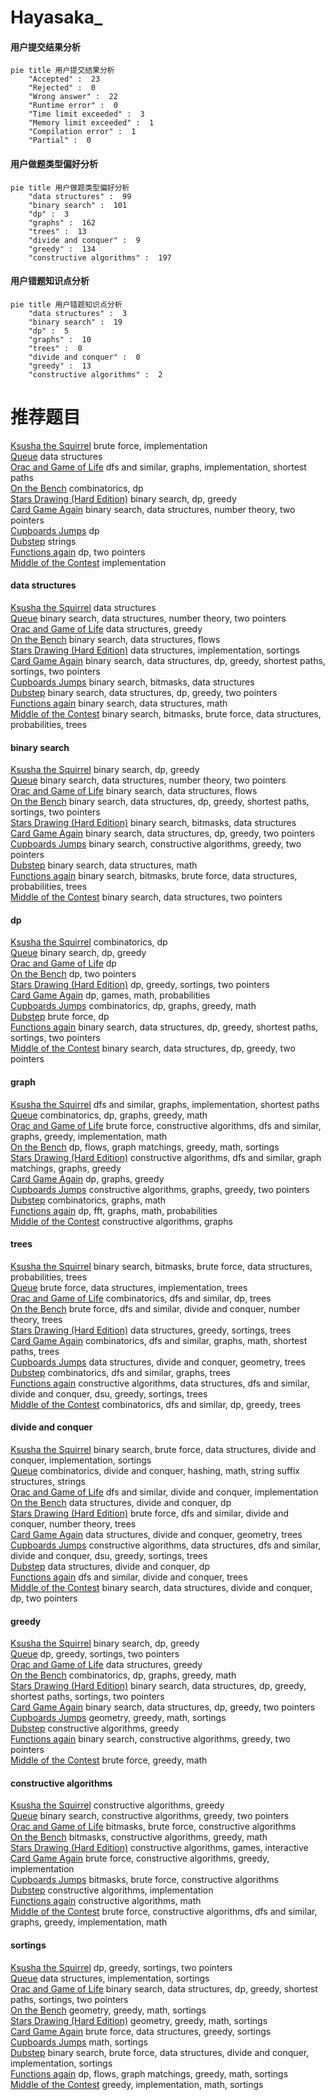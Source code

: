# Hayasaka_
<!-- tabs:start -->
#### **用户提交结果分析**

```mermaid
pie title 用户提交结果分析
    "Accepted" :  23
    "Rejected" :  0
    "Wrong answer" :  22
    "Runtime error" :  0
    "Time limit exceeded" :  3
    "Memory limit exceeded" :  1
    "Compilation error" :  1
    "Partial" :  0
```
#### **用户做题类型偏好分析**

```mermaid
pie title 用户做题类型偏好分析
    "data structures" :  99
    "binary search" :  101
    "dp" :  3
    "graphs" :  162
    "trees" :  13
    "divide and conquer" :  9
    "greedy" :  134
    "constructive algorithms" :  197
```
#### **用户错题知识点分析**

```mermaid
pie title 用户错题知识点分析
    "data structures" :  3
    "binary search" :  19
    "dp" :  5
    "graphs" :  10
    "trees" :  0
    "divide and conquer" :  0
    "greedy" :  13
    "constructive algorithms" :  2
```
<!-- tabs:end -->
# 推荐题目
[Ksusha the Squirrel](http://codeforces.com/problemset/problem/299/B)		brute force,
                        implementation		  
[Queue](http://codeforces.com/problemset/problem/38/G)		data structures		  
[Orac and Game of Life](http://codeforces.com/problemset/problem/1349/C)		dfs and similar,
                        graphs,
                        implementation,
                        shortest paths		  
[On the Bench](http://codeforces.com/problemset/problem/840/C)		combinatorics,
                        dp		  
[Stars Drawing (Hard Edition)](http://codeforces.com/problemset/problem/1015/E2)		binary search,
                        dp,
                        greedy		  
[Card Game Again](http://codeforces.com/problemset/problem/818/E)		binary search,
                        data structures,
                        number theory,
                        two pointers		  
[Cupboards Jumps](http://codeforces.com/problemset/problem/1500/F)		dp		  
[Dubstep](http://codeforces.com/problemset/problem/208/A)		strings		  
[Functions again](http://codeforces.com/problemset/problem/788/A)		dp,
                        two pointers		  
[Middle of the Contest](http://codeforces.com/problemset/problem/1133/A)		implementation		  
<!-- tabs:start -->
#### **data structures**
[Ksusha the Squirrel](http://codeforces.com/problemset/problem/38/G)		data structures		  
[Queue](http://codeforces.com/problemset/problem/818/E)		binary search,
                        data structures,
                        number theory,
                        two pointers		  
[Orac and Game of Life](http://codeforces.com/problemset/problem/1070/B)		data structures,
                        greedy		  
[On the Bench](http://codeforces.com/problemset/problem/802/O)		binary search,
                        data structures,
                        flows		  
[Stars Drawing (Hard Edition)](https://codeforces.com/contest/831/problem/E)		data structures,
                        implementation,
                        sortings		  
[Card Game Again](http://codeforces.com/problemset/problem/1503/C)		binary search,
                        data structures,
                        dp,
                        greedy,
                        shortest paths,
                        sortings,
                        two pointers		  
[Cupboards Jumps](http://codeforces.com/problemset/problem/1401/F)		binary search,
                        bitmasks,
                        data structures		  
[Dubstep](http://codeforces.com/problemset/problem/1492/C)		binary search,
                        data structures,
                        dp,
                        greedy,
                        two pointers		  
[Functions again](http://codeforces.com/problemset/problem/1490/G)		binary search,
                        data structures,
                        math		  
[Middle of the Contest](http://codeforces.com/problemset/problem/1479/D)		binary search,
                        bitmasks,
                        brute force,
                        data structures,
                        probabilities,
                        trees		  
#### **binary search**
[Ksusha the Squirrel](http://codeforces.com/problemset/problem/1015/E2)		binary search,
                        dp,
                        greedy		  
[Queue](http://codeforces.com/problemset/problem/818/E)		binary search,
                        data structures,
                        number theory,
                        two pointers		  
[Orac and Game of Life](http://codeforces.com/problemset/problem/802/O)		binary search,
                        data structures,
                        flows		  
[On the Bench](http://codeforces.com/problemset/problem/1503/C)		binary search,
                        data structures,
                        dp,
                        greedy,
                        shortest paths,
                        sortings,
                        two pointers		  
[Stars Drawing (Hard Edition)](http://codeforces.com/problemset/problem/1401/F)		binary search,
                        bitmasks,
                        data structures		  
[Card Game Again](http://codeforces.com/problemset/problem/1492/C)		binary search,
                        data structures,
                        dp,
                        greedy,
                        two pointers		  
[Cupboards Jumps](http://codeforces.com/problemset/problem/1463/D)		binary search,
                        constructive algorithms,
                        greedy,
                        two pointers		  
[Dubstep](http://codeforces.com/problemset/problem/1490/G)		binary search,
                        data structures,
                        math		  
[Functions again](http://codeforces.com/problemset/problem/1479/D)		binary search,
                        bitmasks,
                        brute force,
                        data structures,
                        probabilities,
                        trees		  
[Middle of the Contest](http://codeforces.com/problemset/problem/1436/E)		binary search,
                        data structures,
                        two pointers		  
#### **dp**
[Ksusha the Squirrel](http://codeforces.com/problemset/problem/840/C)		combinatorics,
                        dp		  
[Queue](http://codeforces.com/problemset/problem/1015/E2)		binary search,
                        dp,
                        greedy		  
[Orac and Game of Life](http://codeforces.com/problemset/problem/1500/F)		dp		  
[On the Bench](http://codeforces.com/problemset/problem/788/A)		dp,
                        two pointers		  
[Stars Drawing (Hard Edition)](https://codeforces.com/contest/1395/problem/D)		dp,
                        greedy,
                        sortings,
                        two pointers		  
[Card Game Again](http://codeforces.com/problemset/problem/148/D)		dp,
                        games,
                        math,
                        probabilities		  
[Cupboards Jumps](http://codeforces.com/problemset/problem/1466/H)		combinatorics,
                        dp,
                        graphs,
                        greedy,
                        math		  
[Dubstep](http://codeforces.com/problemset/problem/6/D)		brute force,
                        dp		  
[Functions again](http://codeforces.com/problemset/problem/1503/C)		binary search,
                        data structures,
                        dp,
                        greedy,
                        shortest paths,
                        sortings,
                        two pointers		  
[Middle of the Contest](http://codeforces.com/problemset/problem/1492/C)		binary search,
                        data structures,
                        dp,
                        greedy,
                        two pointers		  
#### **graph**
[Ksusha the Squirrel](http://codeforces.com/problemset/problem/1349/C)		dfs and similar,
                        graphs,
                        implementation,
                        shortest paths		  
[Queue](http://codeforces.com/problemset/problem/1466/H)		combinatorics,
                        dp,
                        graphs,
                        greedy,
                        math		  
[Orac and Game of Life](http://codeforces.com/problemset/problem/1487/C)		brute force,
                        constructive algorithms,
                        dfs and similar,
                        graphs,
                        greedy,
                        implementation,
                        math		  
[On the Bench](http://codeforces.com/problemset/problem/1437/C)		dp,
                        flows,
                        graph matchings,
                        greedy,
                        math,
                        sortings		  
[Stars Drawing (Hard Edition)](http://codeforces.com/problemset/problem/1470/D)		constructive algorithms,
                        dfs and similar,
                        graph matchings,
                        graphs,
                        greedy		  
[Card Game Again](http://codeforces.com/problemset/problem/1476/C)		dp,
                        graphs,
                        greedy		  
[Cupboards Jumps](http://codeforces.com/problemset/problem/1304/D)		constructive algorithms,
                        graphs,
                        greedy,
                        two pointers		  
[Dubstep](http://codeforces.com/problemset/problem/1475/C)		combinatorics,
                        graphs,
                        math		  
[Functions again](http://codeforces.com/problemset/problem/553/E)		dp,
                        fft,
                        graphs,
                        math,
                        probabilities		  
[Middle of the Contest](http://codeforces.com/problemset/problem/1495/C)		constructive algorithms,
                        graphs		  
#### **trees**
[Ksusha the Squirrel](http://codeforces.com/problemset/problem/1479/D)		binary search,
                        bitmasks,
                        brute force,
                        data structures,
                        probabilities,
                        trees		  
[Queue](http://codeforces.com/problemset/problem/1511/C)		brute force,
                        data structures,
                        implementation,
                        trees		  
[Orac and Game of Life](http://codeforces.com/problemset/problem/1499/F)		combinatorics,
                        dfs and similar,
                        dp,
                        trees		  
[On the Bench](http://codeforces.com/problemset/problem/1491/E)		brute force,
                        dfs and similar,
                        divide and conquer,
                        number theory,
                        trees		  
[Stars Drawing (Hard Edition)](http://codeforces.com/problemset/problem/1466/D)		data structures,
                        greedy,
                        sortings,
                        trees		  
[Card Game Again](http://codeforces.com/problemset/problem/1495/D)		combinatorics,
                        dfs and similar,
                        graphs,
                        math,
                        shortest paths,
                        trees		  
[Cupboards Jumps](http://codeforces.com/problemset/problem/1303/G)		data structures,
                        divide and conquer,
                        geometry,
                        trees		  
[Dubstep](http://codeforces.com/problemset/problem/1454/E)		combinatorics,
                        dfs and similar,
                        graphs,
                        trees		  
[Functions again](http://codeforces.com/problemset/problem/1494/D)		constructive algorithms,
                        data structures,
                        dfs and similar,
                        divide and conquer,
                        dsu,
                        greedy,
                        sortings,
                        trees		  
[Middle of the Contest](http://codeforces.com/problemset/problem/1292/C)		combinatorics,
                        dfs and similar,
                        dp,
                        greedy,
                        trees		  
#### **divide and conquer**
[Ksusha the Squirrel](http://codeforces.com/problemset/problem/1461/D)		binary search,
                        brute force,
                        data structures,
                        divide and conquer,
                        implementation,
                        sortings		  
[Queue](http://codeforces.com/problemset/problem/1466/G)		combinatorics,
                        divide and conquer,
                        hashing,
                        math,
                        string suffix structures,
                        strings		  
[Orac and Game of Life](http://codeforces.com/problemset/problem/1490/D)		dfs and similar,
                        divide and conquer,
                        implementation		  
[On the Bench](https://codeforces.com/contest/1483/problem/C)		data structures,
                        divide and conquer,
                        dp		  
[Stars Drawing (Hard Edition)](http://codeforces.com/problemset/problem/1491/E)		brute force,
                        dfs and similar,
                        divide and conquer,
                        number theory,
                        trees		  
[Card Game Again](http://codeforces.com/problemset/problem/1303/G)		data structures,
                        divide and conquer,
                        geometry,
                        trees		  
[Cupboards Jumps](http://codeforces.com/problemset/problem/1494/D)		constructive algorithms,
                        data structures,
                        dfs and similar,
                        divide and conquer,
                        dsu,
                        greedy,
                        sortings,
                        trees		  
[Dubstep](http://codeforces.com/problemset/problem/1482/E)		data structures,
                        divide and conquer,
                        dp		  
[Functions again](http://codeforces.com/problemset/problem/566/C)		dfs and similar,
                        divide and conquer,
                        trees		  
[Middle of the Contest](http://codeforces.com/problemset/problem/1428/F)		binary search,
                        data structures,
                        divide and conquer,
                        dp,
                        two pointers		  
#### **greedy**
[Ksusha the Squirrel](http://codeforces.com/problemset/problem/1015/E2)		binary search,
                        dp,
                        greedy		  
[Queue](https://codeforces.com/contest/1395/problem/D)		dp,
                        greedy,
                        sortings,
                        two pointers		  
[Orac and Game of Life](http://codeforces.com/problemset/problem/1070/B)		data structures,
                        greedy		  
[On the Bench](http://codeforces.com/problemset/problem/1466/H)		combinatorics,
                        dp,
                        graphs,
                        greedy,
                        math		  
[Stars Drawing (Hard Edition)](http://codeforces.com/problemset/problem/1503/C)		binary search,
                        data structures,
                        dp,
                        greedy,
                        shortest paths,
                        sortings,
                        two pointers		  
[Card Game Again](http://codeforces.com/problemset/problem/1492/C)		binary search,
                        data structures,
                        dp,
                        greedy,
                        two pointers		  
[Cupboards Jumps](https://codeforces.com/contest/1496/problem/C)		geometry,
                        greedy,
                        math,
                        sortings		  
[Dubstep](http://codeforces.com/problemset/problem/1493/A)		constructive algorithms,
                        greedy		  
[Functions again](http://codeforces.com/problemset/problem/1463/D)		binary search,
                        constructive algorithms,
                        greedy,
                        two pointers		  
[Middle of the Contest](http://codeforces.com/problemset/problem/1462/C)		brute force,
                        greedy,
                        math		  
#### **constructive algorithms**
[Ksusha the Squirrel](http://codeforces.com/problemset/problem/1493/A)		constructive algorithms,
                        greedy		  
[Queue](http://codeforces.com/problemset/problem/1463/D)		binary search,
                        constructive algorithms,
                        greedy,
                        two pointers		  
[Orac and Game of Life](https://codeforces.com/contest/1456/problem/B)		bitmasks,
                        brute force,
                        constructive algorithms		  
[On the Bench](http://codeforces.com/problemset/problem/1492/D)		bitmasks,
                        constructive algorithms,
                        greedy,
                        math		  
[Stars Drawing (Hard Edition)](https://codeforces.com/contest/1504/problem/D)		constructive algorithms,
                        games,
                        interactive		  
[Card Game Again](https://codeforces.com/contest/1483/problem/A)		brute force,
                        constructive algorithms,
                        greedy,
                        implementation		  
[Cupboards Jumps](https://codeforces.com/contest/1457/problem/D)		bitmasks,
                        brute force,
                        constructive algorithms		  
[Dubstep](http://codeforces.com/problemset/problem/1513/A)		constructive algorithms,
                        implementation		  
[Functions again](http://codeforces.com/problemset/problem/1473/C)		constructive algorithms,
                        math		  
[Middle of the Contest](http://codeforces.com/problemset/problem/1487/C)		brute force,
                        constructive algorithms,
                        dfs and similar,
                        graphs,
                        greedy,
                        implementation,
                        math		  
#### **sortings**
[Ksusha the Squirrel](https://codeforces.com/contest/1395/problem/D)		dp,
                        greedy,
                        sortings,
                        two pointers		  
[Queue](https://codeforces.com/contest/831/problem/E)		data structures,
                        implementation,
                        sortings		  
[Orac and Game of Life](http://codeforces.com/problemset/problem/1503/C)		binary search,
                        data structures,
                        dp,
                        greedy,
                        shortest paths,
                        sortings,
                        two pointers		  
[On the Bench](https://codeforces.com/contest/1496/problem/C)		geometry,
                        greedy,
                        math,
                        sortings		  
[Stars Drawing (Hard Edition)](http://codeforces.com/problemset/problem/1495/A)		geometry,
                        greedy,
                        math,
                        sortings		  
[Card Game Again](http://codeforces.com/problemset/problem/1497/A)		brute force,
                        data structures,
                        greedy,
                        sortings		  
[Cupboards Jumps](http://codeforces.com/problemset/problem/1427/A)		math,
                        sortings		  
[Dubstep](http://codeforces.com/problemset/problem/1461/D)		binary search,
                        brute force,
                        data structures,
                        divide and conquer,
                        implementation,
                        sortings		  
[Functions again](http://codeforces.com/problemset/problem/1437/C)		dp,
                        flows,
                        graph matchings,
                        greedy,
                        math,
                        sortings		  
[Middle of the Contest](http://codeforces.com/problemset/problem/1473/A)		greedy,
                        implementation,
                        math,
                        sortings		  
<!-- tabs:end -->
